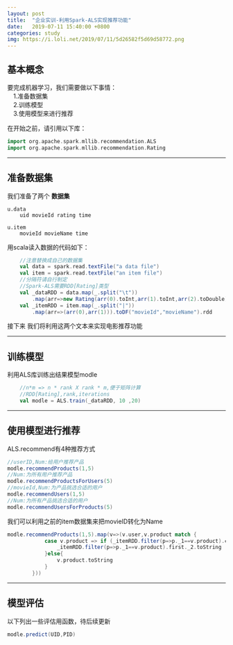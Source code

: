 ```yaml
---
layout: post
title:  "企业实训-利用Spark-ALS实现推荐功能"
date:   2019-07-11 15:40:00 +0800
categories: study
img: https://i.loli.net/2019/07/11/5d26582f5d69d58772.png
---
```


## 基本概念  

要完成机器学习，我们需要做以下事情：  
&emsp;1.准备数据集  
&emsp;2.训练模型  
&emsp;3.使用模型来进行推荐  

在开始之前，请引用以下库：  

```scala
import org.apache.spark.mllib.recommendation.ALS
import org.apache.spark.mllib.recommendation.Rating
```

----

## 准备数据集

我们准备了两个 <B>数据集</B>  

```dir
u.data
    uid movieId rating time

u.item
    movieId movieName time
```

用scala读入数据的代码如下：

```scala
    //注意替换成自己的数据集
    val data = spark.read.textFile("a data file")
    val item = spark.read.textFile("an item file")
    //分隔符请自行制定
    //Spark-ALS需要RDD[Rating]类型
    val _dataRDD = data.map(_.split("\t"))
        .map(arr=>new Rating(arr(0).toInt,arr(1).toInt,arr(2).toDouble)).rdd
    val _itemRDD = item.map(_.split("|"))
        .map(arr=>(arr(0),arr(1))).toDF("movieId","movieName").rdd
```

接下来 我们将利用这两个文本来实现电影推荐功能  

----

## 训练模型

利用ALS库训练出结果模型modle

```scala
    //n*m => n * rank X rank * m,便于矩阵计算
    //RDD[Rating],rank,iterations
    val modle = ALS.train(_dataRDD, 10 ,20)
```

----

## 使用模型进行推荐  

ALS.recommend有4种推荐方式

```scala
//userID,Num:给用户推荐产品
modle.recommendProducts(1,5)
//Num:为所有用户推荐产品
modle.recommendProductsForUsers(5)
//movieId,Num:为产品挑选合适的用户
modle.recommendUsers(1,5)
//Num:为所有产品挑选合适的用户
modle.recommendUsersForProducts(5)
```

我们可以利用之前的item数据集来把movieID转化为Name

```scala
modle.recommendProducts(1,5).map(v=>(v.user,v.product match {
            case v.product => if (_itemRDD.filter(p=>p._1==v.product).count != 0){
                _itemRDD.filter(p=>p._1==v.product).first._2.toString
            }else{
                v.product.toString
            }
        }))
```

----

## 模型评估  

以下列出一些评估用函数，待后续更新

```scala
modle.predict(UID,PID)
```
